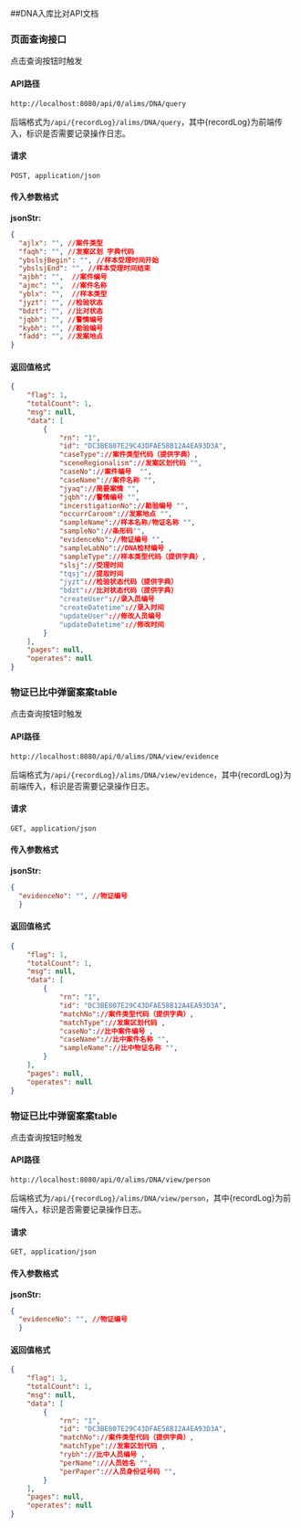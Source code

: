 ##DNA入库比对API文档

### 页面查询接口

点击查询按钮时触发

#### API路径

```http
http://localhost:8080/api/0/alims/DNA/query
```

后端格式为`/api/{recordLog}/alims/DNA/query`，其中{recordLog}为前端传入，标识是否需要记录操作日志。

#### 请求

```
POST, application/json
```

#### 传入参数格式
**jsonStr:**
```json
{
  "ajlx": "", //案件类型
  "faqh": "", //发案区划 字典代码
  "ybslsjBegin": "", //样本受理时间开始
  "ybslsjEnd": "", //样本受理时间结束
  "ajbh": "",  //案件编号
  "ajmc": "",  //案件名称
  "yblx": "",  //样本类型
  "jyzt": "", //检验状态
  "bdzt": "", //比对状态
  "jqbh": "", //警情编号
  "kybh": "", //勘验编号
  "fadd": "", //发案地点
}
```

#### 返回值格式

```json
{
    "flag": 1,
    "totalCount": 1,
    "msg": null,
    "data": [
		{
			"rn": "1",
			"id": "DC3BE807E29C43DFAE58B12A4EA93D3A",
			"caseType"://案件类型代码（提供字典）,
			"sceneRegionalism"://发案区划代码 "",
			"caseNo"://案件编号  "",
			"caseName"://案件名称 "",
			"jyaq"://简要案情 "",
			"jqbh"://警情编号 "",
			"incerstigationNo"://勘验编号 "",
			"occurrCaroom"://发案地点 "",
			"sampleName"://样本名称/物证名称 "",
			"sampleNo"://条形码"",
			"evidenceNo"://物证编号 "",
			"sampleLabNo"://DNA检材编号 ,
			"sampleType"://样本类型代码（提供字典）,
			"slsj"://受理时间
			"tqsj"://提取时间
			"jyzt"://检验状态代码（提供字典）
			"bdzt"://比对状态代码（提供字典）
			"createUser"://录入员编号
			"createDatetime"://录入时间
			"updateUser"://修改人员编号
			"updateDatetime"://修改时间
		}
    ],
    "pages": null,
    "operates": null
}
```


### 物证已比中弹窗案案table

点击查询按钮时触发

#### API路径

```http
http://localhost:8080/api/0/alims/DNA/view/evidence
```

后端格式为`/api/{recordLog}/alims/DNA/view/evidence`，其中{recordLog}为前端传入，标识是否需要记录操作日志。

#### 请求

```
GET, application/json
```

#### 传入参数格式
**jsonStr:**
```json
{
  "evidenceNo": "", //物证编号
  }
```

#### 返回值格式

```json
{
    "flag": 1,
    "totalCount": 1,
    "msg": null,
    "data": [
		{
			"rn": "1",
			"id": "DC3BE807E29C43DFAE58B12A4EA93D3A",
			"matchNo"://案件类型代码（提供字典）,
			"matchType"://发案区划代码 ,
			"caseNo"://比中案件编号 ,
			"caseName"://比中案件名称 "",
			"sampleName"://比中物证名称 "",
		}
    ],
    "pages": null,
    "operates": null
}
```

### 物证已比中弹窗案案table

点击查询按钮时触发

#### API路径

```http
http://localhost:8080/api/0/alims/DNA/view/person
```

后端格式为`/api/{recordLog}/alims/DNA/view/person`，其中{recordLog}为前端传入，标识是否需要记录操作日志。

#### 请求

```
GET, application/json
```

#### 传入参数格式
**jsonStr:**
```json
{
  "evidenceNo": "", //物证编号
  }
```

#### 返回值格式

```json
{
    "flag": 1,
    "totalCount": 1,
    "msg": null,
    "data": [
		{
			"rn": "1",
			"id": "DC3BE807E29C43DFAE58B12A4EA93D3A",
			"matchNo"://案件类型代码（提供字典）,
			"matchType"://发案区划代码 ,
			"rybh"://比中人员编号 ,
			"perName"://人员姓名 "",
			"perPaper"://人员身份证号码 "",
		}
    ],
    "pages": null,
    "operates": null
}
```